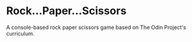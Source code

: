 # Rock...Paper...Scissors

A console-based rock paper scissors game based on The Odin Project's curriculum.